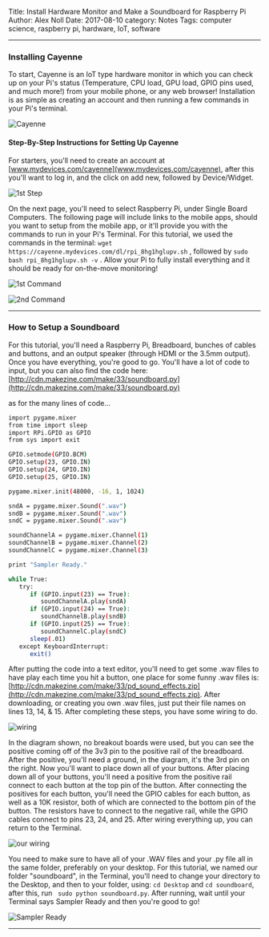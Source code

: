 Title: Install Hardware Monitor and Make a Soundboard for Raspberry Pi
Author: Alex Noll
Date: 2017-08-10
category: Notes
Tags: computer science, raspberry pi, hardware, IoT, software

***

### Installing Cayenne

To start, Cayenne is an IoT type hardware monitor in which you can check up on your Pi's status (Temperature, CPU load, GPU load, GPIO pins used, and much more!) from your mobile phone, or any web browser! Installation is as simple as creating an account and then running a few commands in your Pi's terminal.

![Cayenne](images/cayennedashboard.JPG)

#### Step-By-Step Instructions for Setting Up Cayenne

For starters, you'll need to create an account at [www.mydevices.com/cayenne](www.mydevices.com/cayenne), after this you'll want to log in, and the click on add new, followed by Device/Widget.

![1st Step](images/deviceadd.JPG)

On the next page, you'll need to select Raspberry Pi, under Single Board Computers. The following page will include links to the mobile apps, should you want to setup from the mobile app, or it'll provide you with the commands to run in your Pi's Terminal. For this tutorial, we used the commands in the terminal: ```wget https://cayenne.mydevices.com/dl/rpi_8hg1hglupv.sh``` , followed by ```sudo bash rpi_8hg1hglupv.sh -v``` . Allow your Pi to fully install everything and it should be ready for on-the-move monitoring!

![1st Command](images/IMG_0543.JPG)

![2nd Command](images/IMG_0544.JPG)

---
### How to Setup a Soundboard

For this tutorial, you'll need a Raspberry Pi, Breadboard, bunches of cables and buttons, and an output speaker (through HDMI or the 3.5mm output). Once you have everything, you're good to go. You'll have a lot of code to input, but you can also find the code here: [http://cdn.makezine.com/make/33/soundboard.py](http://cdn.makezine.com/make/33/soundboard.py)

as for the many lines of code...

```bash
import pygame.mixer
from time import sleep
import RPi.GPIO as GPIO
from sys import exit

GPIO.setmode(GPIO.BCM)
GPIO.setup(23, GPIO.IN)
GPIO.setup(24, GPIO.IN)
GPIO.setup(25, GPIO.IN)

pygame.mixer.init(48000, -16, 1, 1024)

sndA = pygame.mixer.Sound(".wav")
sndB = pygame.mixer.Sound(".wav")
sndC = pygame.mixer.Sound(".wav")

soundChannelA = pygame.mixer.Channel(1)
soundChannelB = pygame.mixer.Channel(2)
soundChannelC = pygame.mixer.Channel(3)

print "Sampler Ready."

while True:
   try:
      if (GPIO.input(23) == True):
         soundChannelA.play(sndA)
      if (GPIO.input(24) == True):
         soundChannelB.play(sndB)
      if (GPIO.input(25) == True):
         soundChannelC.play(sndC)
      sleep(.01)
   except KeyboardInterrupt:
      exit()
```  

After putting the code into a text editor, you'll need to get some .wav files to have play each time you hit a button, one place for some funny .wav files is: [http://cdn.makezine.com/make/33/pd_sound_effects.zip](http://cdn.makezine.com/make/33/pd_sound_effects.zip). After downloading, or creating you own .wav files, just put their file names on lines 13, 14, & 15. After completing these steps, you have some wiring to do.

![wiring](images/wiring.jpg)

In the diagram shown, no breakout boards were used, but you can see the positive coming off of the 3v3 pin to the positive rail of the breadboard. After the positive, you'll need a ground, in the diagram, it's the 3rd pin on the right. Now you'll want to place down all of your buttons. After placing down all of your buttons, you'll need a positive from the positive rail connect to each button at the top pin of the button. After connecting the positives for each button, you'll need the GPIO cables for each button, as well as a 10K resistor, both of which are connected to the bottom pin of the button. The resistors have to connect to the negative rail, while the GPIO cables connect to pins 23, 24, and 25. After wiring everything up, you can return to the Terminal.

![our wiring](images/IMG_0547.JPG)

You need to make sure to have all of your .WAV files and your .py file all in the same folder, preferably on your desktop. For this tutorial, we named our folder "soundboard", in the Terminal, you'll need to change your directory to the Desktop, and then to your folder, using: ```cd Desktop``` and ```cd soundboard```, after this, run ``` sudo python soundboard.py```. After running, wait until your Terminal says Sampler Ready and then you're good to go!

![Sampler Ready](images/IMG_0551.JPG)

---
